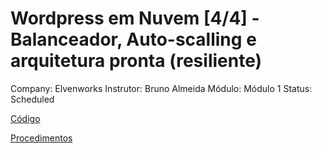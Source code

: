 # Wordpress em Nuvem [4/4] - Balanceador, Auto-scalling e arquitetura pronta (resiliente)

Company: Elvenworks
Instrutor: Bruno Almeida
Módulo: Módulo 1
Status: Scheduled

[Código](Wordpress%20em%20Nuvem%20%5B4%204%5D%20-%20Balanceador,%20Auto-scall%20fa047da9b5aa467e81999f7e6d6555fd/Co%CC%81digo%203368f56492644f648e247c3e923f8f07.md)

[Procedimentos](Wordpress%20em%20Nuvem%20%5B4%204%5D%20-%20Balanceador,%20Auto-scall%20fa047da9b5aa467e81999f7e6d6555fd/Procedimentos%20e4ae9a365a3a4048a378ab430199cd46.md)